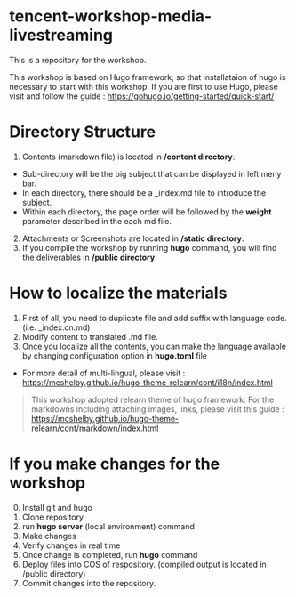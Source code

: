 # tencent-workshop-media-livestreaming

This is a repository for the workshop.

This workshop is based on Hugo framework, so that installataion of hugo is necessary to start with this workshop.
If you are first to use Hugo, please visit and follow the guide : https://gohugo.io/getting-started/quick-start/

# Directory Structure
1. Contents (markdown file) is located in **/content directory**. 
- Sub-directory will be the big subject that can be displayed in left meny bar.
- In each directory, there should be a _index.md file to introduce the subject.
- Within each directory, the page order will be followed by the **weight** parameter described in the each md file.
2. Attachments or Screenshots are located in **/static directory**.
3. If you compile the workshop by running **hugo** command, you will find the deliverables in **/public directory**.

# How to localize the materials 
1. First of all, you need to duplicate file and add suffix with language code. (i.e. _index.cn.md)
2. Modify content to translated .md file.
3. Once you localize all the contents, you can make the language available by changing configuration option in **hugo.toml** file
- For more detail of multi-lingual, please visit : https://mcshelby.github.io/hugo-theme-relearn/cont/i18n/index.html


> This workshop adopted relearn theme of hugo framework. For the markdowns including attaching images, links, please visit this guide : https://mcshelby.github.io/hugo-theme-relearn/cont/markdown/index.html

# If you make changes for the workshop
0. Install git and hugo
1. Clone repository 
2. run **hugo server** (local environment) command
3. Make changes
4. Verify changes in real time
5. Once change is completed, run **hugo** command
5. Deploy files into COS of respository. (compiled output is located in /public directory)
6. Commit changes into the repository.
